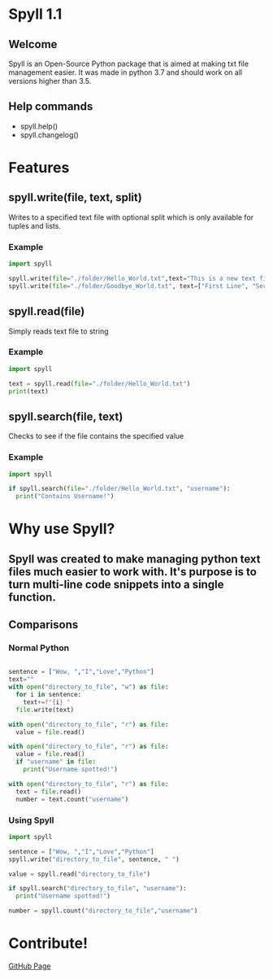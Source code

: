 <h1>Spyll 1.1</h1>

<h2>Welcome</h2>
<p>Spyll is an Open-Source Python package that is aimed at making txt file management easier. It was made in python 3.7 and should work on all versions higher than 3.5.</p>

<h2>Help commands</h2>
<ul>
<li>spyll.help()</li>
<li>spyll.changelog()</li>
</ul>

<h1>Features</h1>

<h2>spyll.write(file, text, split)</h2>

<p>Writes to a specified text file with optional split which is only available for tuples and lists.</p>
<h3> Example </h3>

```python
import spyll

spyll.write(file="./folder/Hello_World.txt",text="This is a new text file!")
spyll.write(file="./folder/Goodbye_World.txt", text=["First Line", "Second Line", "Third Line"], split="\n")
```

<h2>spyll.read(file)</h2>

<p>Simply reads text file to string</p>
<h3> Example </h3>

```python
import spyll

text = spyll.read(file="./folder/Hello_World.txt")
print(text)
```

<h2>spyll.search(file, text)</h2>

<p>Checks to see if the file contains the specified value</p>
<h3> Example </h3>

```python
import spyll

if spyll.search(file="./folder/Hello_World.txt", "username"):
  print("Contains Username!")
```

<h1>Why use Spyll?</h1>

<h2>Spyll was created to make managing python text files much easier to work with. It's purpose is to turn multi-line code snippets into a single function.<h2>

<h2> Comparisons </h2>

<h3> Normal Python </h3>

```python

sentence = ["Wow, ","I","Love","Python"]
text=""
with open("directory_to_file", "w") as file:
  for i in sentence:
    text+=f"{i} "
  file.write(text)

with open("directory_to_file", "r") as file:
  value = file.read()

with open("directory_to_file", "r") as file:
  value = file.read()
  if "username" in file:
    print("Username spotted!")

with open("directory_to_file", "r") as file:
  text = file.read()
  number = text.count("username")
```

<h3> Using Spyll </h3>

```python
import spyll

sentence = ["Wow, ","I","Love","Python"]
spyll.write("directory_to_file", sentence, " ")

value = spyll.read("directory_to_file")

if spyll.search("directory_to_file", "username"):
  print("Username spotted!")

number = spyll.count("directory_to_file","username")

```

<h1> Contribute! </h1>

[GitHub Page](https://github.com/pTinosq/spyll)
